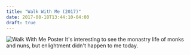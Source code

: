 ```yaml
---
title: "Walk With Me (2017)"
date: 2017-08-18T13:44:10-04:00
draft: true
---
```


![Walk With Me Poster](https://pmcvariety.files.wordpress.com/2017/03/walk-with-me-international-poster.jpg?w=260)
It's interesting to see the monastry life of monks and nuns, but enlightment didn't happen to me today.